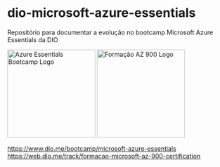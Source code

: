 # dio-microsoft-azure-essentials
Repositório para documentar a evolução no bootcamp Microsoft Azure Essentials da DIO

<img src="https://github.com/user-attachments/assets/628f0b8e-5b4d-4a29-99b8-dc68fd97a38a" width="200" alt="Azure Essentials Bootcamp Logo"/>
<img src="https://github.com/user-attachments/assets/a7b6a1fe-e0fe-44d4-81fc-8435cd87672f" width="200" alt="Formação AZ 900 Logo"/>


https://www.dio.me/bootcamp/microsoft-azure-essentials
https://web.dio.me/track/formacao-microsoft-az-900-certification
